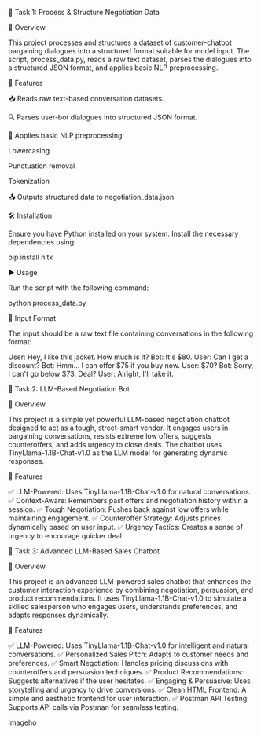 📜 Task 1: Process & Structure Negotiation Data

📌 Overview

This project processes and structures a dataset of customer-chatbot bargaining dialogues into a structured format suitable for model input. The script, process_data.py, reads a raw text dataset, parses the dialogues into a structured JSON format, and applies basic NLP preprocessing.

🚀 Features

📥 Reads raw text-based conversation datasets.

🔍 Parses user-bot dialogues into structured JSON format.

📝 Applies basic NLP preprocessing:

Lowercasing

Punctuation removal

Tokenization

📤 Outputs structured data to negotiation_data.json.

🛠 Installation

Ensure you have Python installed on your system. Install the necessary dependencies using:

pip install nltk

▶️ Usage

Run the script with the following command:

python process_data.py

📂 Input Format

The input should be a raw text file containing conversations in the following format:

User: Hey, I like this jacket. How much is it?
Bot: It's $80.
User: Can I get a discount?
Bot: Hmm... I can offer $75 if you buy now.
User: $70?
Bot: Sorry, I can't go below $73. Deal?
User: Alright, I'll take it.

🛒 Task 2: LLM-Based Negotiation Bot

📌 Overview

This project is a simple yet powerful LLM-based negotiation chatbot designed to act as a tough, street-smart vendor. It engages users in bargaining conversations, resists extreme low offers, suggests counteroffers, and adds urgency to close deals. The chatbot uses TinyLlama-1.1B-Chat-v1.0 as the LLM model for generating dynamic responses.

🚀 Features

✅ LLM-Powered: Uses TinyLlama-1.1B-Chat-v1.0 for natural conversations.
✅ Context-Aware: Remembers past offers and negotiation history within a session.
✅ Tough Negotiation: Pushes back against low offers while maintaining engagement.
✅ Counteroffer Strategy: Adjusts prices dynamically based on user input.
✅ Urgency Tactics: Creates a sense of urgency to encourage quicker deal


🤖 Task 3: Advanced LLM-Based Sales Chatbot

📌 Overview

This project is an advanced LLM-powered sales chatbot that enhances the customer interaction experience by combining negotiation, persuasion, and product recommendations. It uses TinyLlama-1.1B-Chat-v1.0 to simulate a skilled salesperson who engages users, understands preferences, and adapts responses dynamically.

🚀 Features

✅ LLM-Powered: Uses TinyLlama-1.1B-Chat-v1.0 for intelligent and natural conversations.
✅ Personalized Sales Pitch: Adapts to customer needs and preferences.
✅ Smart Negotiation: Handles pricing discussions with counteroffers and persuasion techniques.
✅ Product Recommendations: Suggests alternatives if the user hesitates.
✅ Engaging & Persuasive: Uses storytelling and urgency to drive conversions.
✅ Clean HTML Frontend: A simple and aesthetic frontend for user interaction.
✅ Postman API Testing: Supports API calls via Postman for seamless testing.


Imageho
